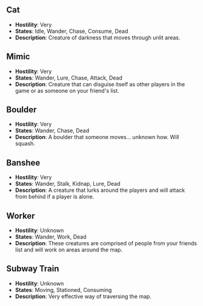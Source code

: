 ## Cat

- **Hostility**: Very
- **States**: Idle, Wander, Chase, Consume, Dead
- **Description**: Creature of darkness that moves through unlit areas.

## Mimic

- **Hostility**: Very
- **States**: Wander, Lure, Chase, Attack, Dead
- **Description**: Creature that can disguise itself as other players in the game or as someone on your friend's list.

## Boulder

- **Hostility**: Very
- **States**: Wander, Chase, Dead
- **Description**: A boulder that someone moves... unknown how. Will squash.

## Banshee

- **Hostility**: Very
- **States**: Wander, Stalk, Kidnap, Lure, Dead
- **Description**: A creature that lurks around the players and will attack from behind if a player is alone.

## Worker

- **Hostility**: Unknown
- **States**: Wander, Work, Dead
- **Description**: These creatures are comprised of people from your friends list and will work on areas around the map.

## Subway Train

- **Hostility**: Unknown
- **States**: Moving, Stationed, Consuming
- **Description**: Very effective way of traversing the map.
